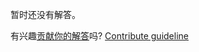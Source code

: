 
暂时还没有解答。

有兴趣[贡献你的解答](https://github.com/BFEdev/BFE.dev-solutions/blob/main/question/explain-this-keyword-in-javascript_zh.md)吗? [Contribute guideline](https://github.com/BFEdev/BFE.dev-solutions#how-to-contribute)

